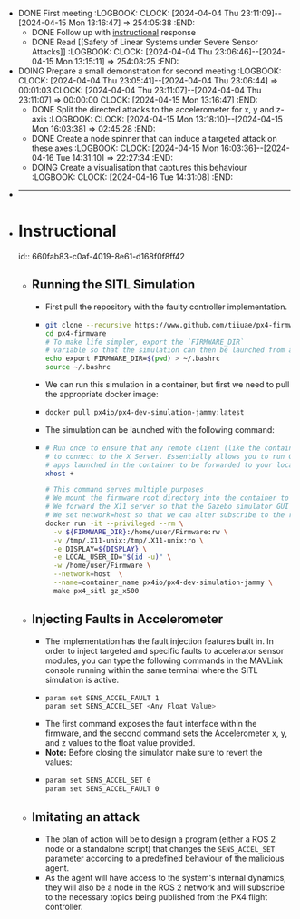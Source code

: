 - DONE First meeting
  :LOGBOOK:
  CLOCK: [2024-04-04 Thu 23:11:09]--[2024-04-15 Mon 13:16:47] =>  254:05:38
  :END:
	- DONE Follow up with [instructional](((660fab83-c0af-4019-8e61-d168f0f8ff42))) response
	- DONE Read [[Safety of Linear Systems under Severe Sensor Attacks]]
	  :LOGBOOK:
	  CLOCK: [2024-04-04 Thu 23:06:46]--[2024-04-15 Mon 13:15:11] =>  254:08:25
	  :END:
- DOING Prepare a small demonstration for second meeting
  :LOGBOOK:
  CLOCK: [2024-04-04 Thu 23:05:41]--[2024-04-04 Thu 23:06:44] =>  00:01:03
  CLOCK: [2024-04-04 Thu 23:11:07]--[2024-04-04 Thu 23:11:07] =>  00:00:00
  CLOCK: [2024-04-15 Mon 13:16:47]
  :END:
	- DONE Split the directed attacks to the accelerometer for x, y and z-axis
	  :LOGBOOK:
	  CLOCK: [2024-04-15 Mon 13:18:10]--[2024-04-15 Mon 16:03:38] =>  02:45:28
	  :END:
	- DONE Create a node spinner that can induce a targeted attack on these axes
	  :LOGBOOK:
	  CLOCK: [2024-04-15 Mon 16:03:36]--[2024-04-16 Tue 14:31:10] =>  22:27:34
	  :END:
	- DOING Create a visualisation that captures this behaviour
	  :LOGBOOK:
	  CLOCK: [2024-04-16 Tue 14:31:08]
	  :END:
- ___
- # Instructional
  id:: 660fab83-c0af-4019-8e61-d168f0f8ff42
	- ## Running the SITL Simulation
		- First pull the repository with the faulty controller implementation.
		- ```bash
		  git clone --recursive https://www.github.com/tiiuae/px4-firmware.git -b faulty-controller
		  cd px4-firmware
		  # To make life simpler, export the `FIRMWARE_DIR`
		  # variable so that the simulation can then be launched from anywhere
		  echo export FIRMWARE_DIR=$(pwd) > ~/.bashrc
		  source ~/.bashrc
		  ```
		- We can run this simulation in a container, but first we need to pull the appropriate docker image:
		- ```bash
		  docker pull px4io/px4-dev-simulation-jammy:latest
		  ```
		- The simulation can be launched with the following command:
		- ```bash
		  # Run once to ensure that any remote client (like the container)
		  # to connect to the X Server. Essentially allows you to run GUI
		  # apps launched in the container to be forwarded to your local system
		  xhost +
		  
		  # This command serves multiple purposes
		  # We mount the firmware root directory into the container to build the SITL environment
		  # We forward the X11 server so that the Gazebo simulator GUI runs on local machine
		  # We set network=host so that we can alter subscribe to the rostopics through the DDS
		  docker run -it --privileged --rm \
		    -v ${FIRMWARE_DIR}:/home/user/Firmware:rw \
		    -v /tmp/.X11-unix:/tmp/.X11-unix:ro \
		    -e DISPLAY=${DISPLAY} \
		    -e LOCAL_USER_ID="$(id -u)" \
		    -w /home/user/Firmware \
		    --network=host  \
		    --name=container_name px4io/px4-dev-simulation-jammy \
		    make px4_sitl gz_x500
		  ```
	- ## Injecting Faults in Accelerometer
		- The implementation has the fault injection features built in. In order to inject targeted and specific faults to accelerator sensor modules, you can type the following commands in the MAVLink console running within the same terminal where the SITL simulation is active.
		- ```bash
		  param set SENS_ACCEL_FAULT 1
		  param set SENS_ACCEL_SET <Any Float Value>
		  ```
		- The first command exposes the fault interface within the firmware, and the second command sets the Accelerometer x, y, and z values to the float value provided.
		- **Note:** Before closing the simulator make sure to revert the values:
		- ```bash
		  param set SENS_ACCEL_SET 0
		  param set SENS_ACCEL_FAULT 0
		  ```
	- ## Imitating an attack
		- The plan of action will be to design a program (either a ROS 2 node or a standalone script) that changes the `SENS_ACCEL_SET` parameter according to a predefined behaviour of the malicious agent.
		- As the agent will have access to the system's internal dynamics, they will also be a node in the ROS 2 network and will subscribe to the necessary topics being published from the PX4 flight controller.